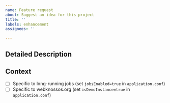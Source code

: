 ```yaml
---
name: Feature request
about: Suggest an idea for this project
title: ''
labels: enhancement
assignees: ''

---
```


## Detailed Description
<!--- Provide a detailed description of the change or new feature you would like to have. -->

## Context
<!--- Why is this change / new feature important ? What are its use cases? -->
* [ ] Specific to long-running jobs (set `jobsEnabled=true` in `application.conf`)
* [ ] Specific to webknossos.org (set `isDemoInstance=true` in `application.conf`)
